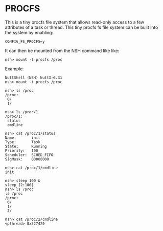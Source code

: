 # PROCFS

This is a tiny procfs file system that allows read-only access to a few
attributes of a task or thread. This tiny procfs fs file system can be
built into the system by enabling:

    CONFIG_FS_PROCFS=y

It can then be mounted from the NSH command like like:

    nsh> mount -t procfs /proc

Example:

    NuttShell (NSH) NuttX-6.31
    nsh> mount -t procfs /proc
    
    nsh> ls /proc
    /proc:
     0/
     1/
    
    nsh> ls /proc/1
    /proc/1:
     status
     cmdline
    
    nsh> cat /proc/1/status
    Name:       init
    Type:       Task
    State:      Running
    Priority:   100
    Scheduler:  SCHED_FIFO
    SigMask:    00000000
    
    nsh> cat /proc/1/cmdline
    init
    
    nsh> sleep 100 &
    sleep [2:100]
    nsh> ls /proc
    ls /proc
    /proc:
     0/
     1/
     2/
    
    nsh> cat /proc/2/cmdline
    <pthread> 0x527420
